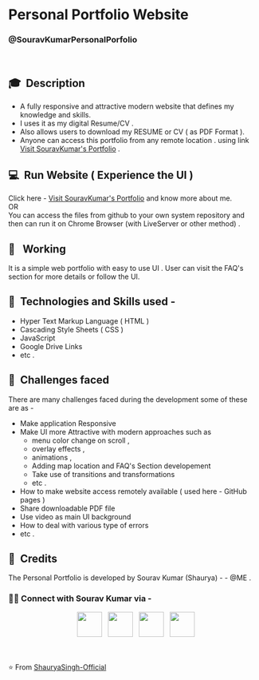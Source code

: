 
# Personal Portfolio Website 
### @SouravKumarPersonalPorfolio 

<br>

## 🎓 &nbsp;Description

- A fully responsive and attractive modern website that defines my knowledge and skills.
- I uses it as my digital Resume/CV .
- Also allows users to download my RESUME or CV ( as PDF Format ).
- Anyone can access this portfolio from any remote location .
using link [Visit SouravKumar's Portfolio](http://google.com "Sourav Kumar's Personal Portfolio") .



## 💻 &nbsp;Run Website ( Experience the UI )

Click here -  [Visit SouravKumar's Portfolio]([http://google.com](https://github.com/ShauryaSingh-Official/PersonalPortfolio/settings/pages) "Sourav Kumar's Personal Portfolio") and know more about me.  
OR  
You can access the files from github to your own system repository and then can run it on Chrome Browser (with LiveServer or other method) .




## 🤔 &nbsp; Working 

It is a simple web portfolio with easy to use UI . User can visit the FAQ's section for more details or follow the UI.



## 🔧 &nbsp;Technologies and Skills used - 

- Hyper Text Markup Language ( HTML )
- Cascading Style Sheets  ( CSS )
- JavaScript
- Google Drive Links
- etc .


## 💬 &nbsp;Challenges faced

There are many challenges faced during the development some of these are as - 
- Make application Responsive
- Make UI more Attractive with modern approaches such as   
  -  menu color change on scroll ,
  -  overlay effects ,
  -  animations ,
  -  Adding map location and FAQ's Section developement
  -  Take use of transitions and transformations
  -  etc . 
- How to make website access remotely available ( used here -  GitHub pages )
- Share downloadable PDF file
- Use video as main UI background
- How to deal with various type of errors
- etc . 


## 💼 &nbsp;Credits
The Personal Portfolio is developed by Sourav Kumar (Shaurya)   - - @ME .
<h3> 🤝🏻 Connect with Sourav Kumar via -  </h3>

<p align="center">
&nbsp; <a href="https://twitter.com/ShauryaSingh_SK" target="_blank" rel="noopener noreferrer"><img src="https://img.icons8.com/plasticine/100/000000/twitter.png" width="50" /></a>  
&nbsp; <a href="https://www.facebook.com/skumar.varshney.507/" target="_blank" rel="noopener noreferrer"><img src="https://img.icons8.com/plasticine/100/000000/facebook-new.png" width="50" /></a>  
&nbsp; <a href="https://www.linkedin.com/in/imshauryasingh/" target="_blank" rel="noopener noreferrer"><img src="https://img.icons8.com/plasticine/100/000000/linkedin.png" width="50" /></a>
&nbsp; <a href="mailto:souravk48560gmail.com" target="_blank" rel="noopener noreferrer"><img src="https://img.icons8.com/plasticine/100/000000/gmail.png"  width="50" /></a>
</p>


<br><br>
⭐️ From [ShauryaSingh-Official](https://github.com/ShauryaSingh-Official)

   
